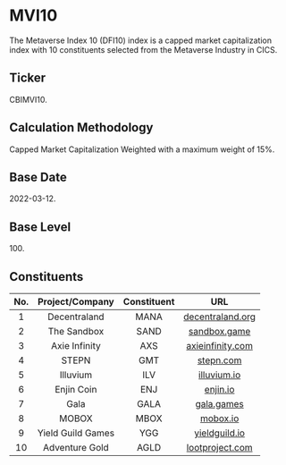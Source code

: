 # MVI10

The Metaverse Index 10 (DFI10) index is a capped market capitalization index with 10 constituents selected from the Metaverse Industry in CICS.

## Ticker

CBIMVI10.

## Calculation Methodology

Capped Market Capitalization Weighted with a maximum weight of 15%.

## Base Date

2022-03-12.

## Base Level

100\.

## Constituents

| No. |  Project/Company  | Constituent |                       URL                       |
| :-: | :---------------: | :---------: | :---------------------------------------------: |
|  1  |    Decentraland   |     MANA    |  [decentraland.org](https://decentraland.org/)  |
|  2  |    The Sandbox    |     SAND    |   [sandbox.game](https://www.sandbox.game/en/)  |
|  3  |   Axie Infinity   |     AXS     |  [axieinfinity.com](https://axieinfinity.com/)  |
|  4  |       STEPN       |     GMT     |       [stepn.com](https://www.stepn.com/)       |
|  5  |      Illuvium     |     ILV     |     [illuvium.io](https://www.illuvium.io/)     |
|  6  |     Enjin Coin    |     ENJ     |          [enjin.io](https://enjin.io/)          |
|  7  |        Gala       |     GALA    | [gala.games](https://app.gala.games/index.html) |
|  8  |       MOBOX       |     MBOX    |       [mobox.io](https://www.mobox.io/#/)       |
|  9  | Yield Guild Games |     YGG     |     [yieldguild.io](https://yieldguild.io/)     |
|  10 |   Adventure Gold  |     AGLD    | [lootproject.com](https://www.lootproject.com/) |
